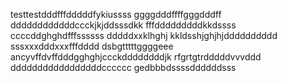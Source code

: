 testtestdddfffdddddfykiussss
ggggdddffffgggdddff
ddddddddddddccckjkjddsssdkk
fffdddddddddkkdssss
ccccddghghdfffssssss
dddddxxklhghj
kkldsshjghjhjdddddddddd
sssxxxdddxxxfffdddd
dsbgtttttggggeee
ancyvffdvffdddgghghjccckddddddddjk
rfgrtgtrdddddvvvddd
dddddddddddddddddcccccc
gedbbbdssssddddddsss
